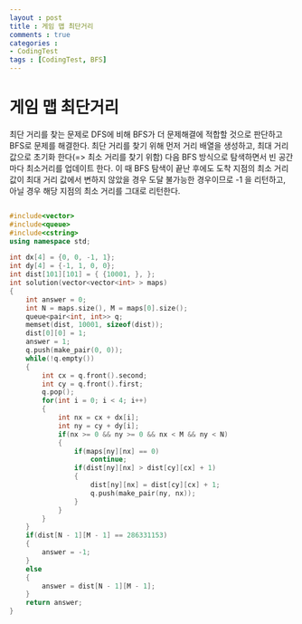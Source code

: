 ```yaml
---
layout : post
title : 게임 맵 최단거리
comments : true
categories : 
- CodingTest
tags : [CodingTest, BFS]
---
```

# 게임 맵 최단거리
최단 거리를 찾는 문제로 DFS에 비해 BFS가 더 문제해결에 적합할 것으로 판단하고 BFS로 문제를 해결한다.
최단 거리를 찾기 위해 먼저 거리 배열을 생성하고, 최대 거리 값으로 초기화 한다(=> 최소 거리를 찾기 위함)
다음 BFS 방식으로 탐색하면서 빈 공간마다 최소거리를 업데이트 한다.
이 때 BFS 탐색이 끝난 후에도 도착 지점의 최소 거리 값이 최대 거리 값에서 변하지 않았을 경우 도달 불가능한 경우이므로 -1 을 리턴하고,
아닐 경우 해당 지점의 최소 거리를 그대로 리턴한다.

```cpp

#include<vector>
#include<queue>
#include<cstring>
using namespace std;

int dx[4] = {0, 0, -1, 1};
int dy[4] = {-1, 1, 0, 0};
int dist[101][101] = { {10001, }, };
int solution(vector<vector<int> > maps)
{
    int answer = 0;
    int N = maps.size(), M = maps[0].size();
    queue<pair<int, int>> q;
    memset(dist, 10001, sizeof(dist));
    dist[0][0] = 1;
    answer = 1;
    q.push(make_pair(0, 0));
    while(!q.empty())
    {
        int cx = q.front().second;
        int cy = q.front().first;
        q.pop();
        for(int i = 0; i < 4; i++)
        {
            int nx = cx + dx[i];
            int ny = cy + dy[i];
            if(nx >= 0 && ny >= 0 && nx < M && ny < N)
            {
                if(maps[ny][nx] == 0)
                    continue;
                if(dist[ny][nx] > dist[cy][cx] + 1)
                {
                    dist[ny][nx] = dist[cy][cx] + 1;
                    q.push(make_pair(ny, nx));
                }
            }
        }
    }
    if(dist[N - 1][M - 1] == 286331153)
    {
        answer = -1;
    }
    else
    {
        answer = dist[N - 1][M - 1];
    }
    return answer;
}


```
